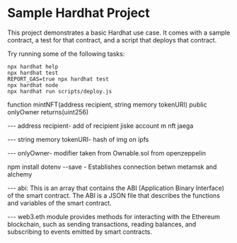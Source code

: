 # Sample Hardhat Project

This project demonstrates a basic Hardhat use case. It comes with a sample contract, a test for that contract, and a script that deploys that contract.

Try running some of the following tasks:

```shell
npx hardhat help
npx hardhat test
REPORT_GAS=true npx hardhat test
npx hardhat node
npx hardhat run scripts/deploy.js
```


function mintNFT(address recipient, string memory tokenURI) public onlyOwner returns(uint256)

--- address recipient- add of recipient jiske account m nft jaega

--- string memory tokenURI- hash of img on ipfs

--- onlyOwner- modifier taken from Ownable.sol from openzeppelin

npm install dotenv --save - Establishes connection betwn metamsk and alchemy

--- abi: This is an array that contains the ABI (Application Binary Interface) of the smart contract. The ABI is a JSON file that describes the functions and variables of the smart contract.

--- web3.eth module provides methods for interacting with the Ethereum blockchain, such as sending transactions, reading balances, and subscribing to events emitted by smart contracts.
